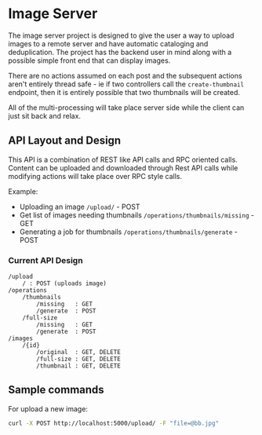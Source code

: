 # Image Server

The image server project is designed to give the user a way to upload images to a remote server and have automatic cataloging and deduplication. The project has the backend user in mind along with a possible simple front end that can display images.


There are no actions assumed on each post and the subsequent actions aren't entirely thread safe - ie if two controllers call the `create-thumbnail` endpoint, then it is entirely possible that two thumbnails will be created. 

All of the multi-processing will take place server side while the client can just sit back and relax. 


## API Layout and Design
This API is a combination of REST like API calls and RPC oriented calls. 
Content can be uploaded and downloaded through Rest API calls while modifying actions will take place over RPC style calls. 

Example:
- Uploading an image `/upload/` - POST
- Get list of images needing thumbnails `/operations/thumbnails/missing` - GET
- Generating a job for thumbnails `/operations/thumbnails/generate` - POST

### Current API Design

```
/upload
    / : POST (uploads image)
/operations
    /thumbnails
        /missing   : GET
        /generate  : POST
    /full-size
        /missing   : GET
        /generate  : POST
/images
    /{id}
        /original  : GET, DELETE
        /full-size : GET, DELETE
        /thumbnail : GET, DELETE
```

## Sample commands 
For upload a new image: 
```bash
curl -X POST http://localhost:5000/upload/ -F "file=@bb.jpg"
```

